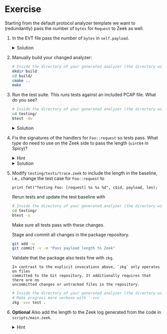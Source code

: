 # Exercise

Starting from the default protocol analyzer template we want to (redundantly) pass the number of
`bytes` for `Request` to Zeek as well.

1. In the EVT file pass the number of `bytes` in `self.payload`.

   <details>
   <summary>Solution</summary>

   ```spicy
   on Foo::Request -> event Foo::request($conn, $is_orig, self.payload, |self.payload|);
   ```

   </details>

1. Manually build your changed analyzer:

    ```sh
    # Inside the directory of your generated analyzer (the directory with `zkg.meta`).
    mkdir build
    cd build/
    cmake ..
    make
    ```

1. Run the test suite. This runs tests against an included PCAP file. What do you see?

   ```sh
   # Inside the directory of your generated analyzer (the directory with `zkg.meta`).
   cd testing/
   btest -dv
   ```

   <details>
   <summary>Solution</summary>

   Test `tests.trace` test fails. Its sources are in `testing/tests/trace.zeek`.

   ```plain
   .. analyzer error in <..>/foo/analyzer/foo.evt, line 16: Event parameter mismatch, more parameters given than the 3 that the Zeek event expects

   ```

   </details>

1. Fix the signatures of the handlers for `Foo::request` so tests pass. What
   type do need to use on the Zeek side to pass the length (`uint64` in Spicy)?

   <details>
   <summary>Hint</summary>

    The type mappings are documented
    [here](https://docs.zeek.org/en/master/devel/spicy/reference.html#id1).
   </details>

   <details>
   <summary>Solution</summary>

   In both `testing/tests/trace.zeek` and `scripts/main.zeek` change the signatures to

   ```zeek
   event Foo::request(c: connection, is_orig: bool, payload: string, len: count) {}
   ```

   </details>

1. Modify `testing/tests/trace.zeek` to include the length in the baseline,
   i.e., change the test case for `Foo::request` to

   ```zeek
   print fmt("Testing Foo: [request] %s %s %d", c$id, payload, len);
   ```

   Rerun tests and update the test baseline with

   ```sh
   # Inside the directory of your generated analyzer (the directory with `zkg.meta`).
   cd testing/
   btest -u
   ```

   Make sure all tests pass with these changes.

   Stage and commit all changes in the package repository.

   ```sh
   git add -u
   git commit -v -m "Pass payload length to Zeek"
   ```

   Validate that the package also tests fine with `zkg`.

   ```admonish note
   In contrast to the explicit invocations above, `zkg` only operates on files
   committed to the Git repository. It additionally requires that there are no
   uncommitted changes or untracked files in the repository.
   ```

   ```sh
   # Inside the directory of your generated analyzer (the directory with `zkg.meta`).
   # Make progress more verbose with `-vvv`.
   zkg -vvv test .
   ```

1. **Optional** Also add the length to the Zeek log generated from the code in
`scripts/main.zeek`.

   <details>
   <summary>Hint</summary>

   This requires adding a `count &optional &log` field to the `Info` record.

   Set the field from the event handler for `Foo::request`.

   Update test baselines as needed.
   </details>
